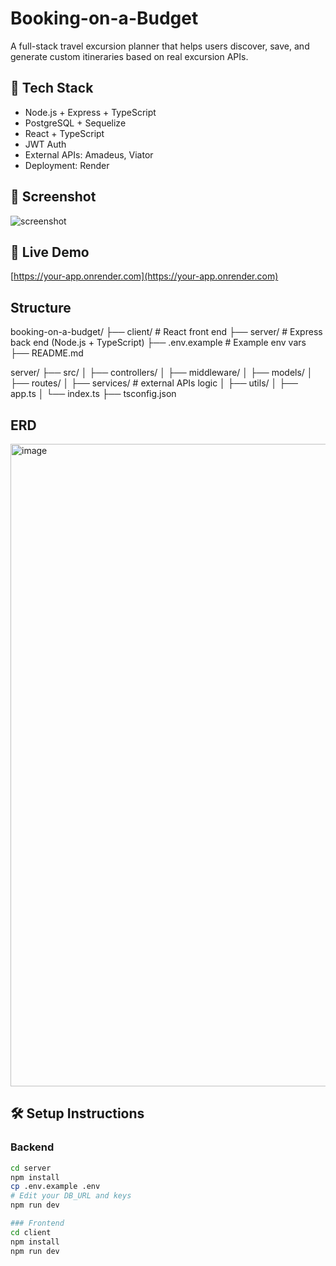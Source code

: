 # Booking-on-a-Budget
A full-stack travel excursion planner that helps users discover, save, and generate custom itineraries based on real excursion APIs.

## 🔧 Tech Stack
- Node.js + Express + TypeScript
- PostgreSQL + Sequelize
- React + TypeScript
- JWT Auth
- External APIs: Amadeus, Viator
- Deployment: Render

## 📸 Screenshot
![screenshot](./tobeadded.png)

## 🔗 Live Demo
[https://your-app.onrender.com](https://your-app.onrender.com)

## Structure
booking-on-a-budget/
├── client/             # React front end
├── server/             # Express back end (Node.js + TypeScript)
├── .env.example        # Example env vars
├── README.md

server/
├── src/
│   ├── controllers/
│   ├── middleware/
│   ├── models/
│   ├── routes/
│   ├── services/        # external APIs logic
│   ├── utils/
│   ├── app.ts
│   └── index.ts
├── tsconfig.json


## ERD
<img width="1028" alt="image" src="https://github.com/user-attachments/assets/9dc3f4e3-93c6-433a-a81c-bc73d947f590" />


## 🛠 Setup Instructions

### Backend
```bash
cd server
npm install
cp .env.example .env
# Edit your DB_URL and keys
npm run dev

### Frontend
cd client
npm install
npm run dev

